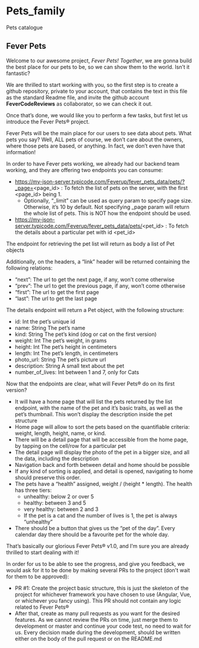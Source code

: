# Pets_family
Pets catalogue

## Fever Pets

Welcome to our awesome project, _Fever Pets! Together_, we are gonna build the best place for our pets to be, so we can show them to the world. Isn’t it fantastic?

We are thrilled to start working with you, so the first step is to create a github repository, private to your account, that contains the text in this file as the standard Readme file, and invite the github account **FeverCodeReviews** as collaborator, so we can check it out.

Once that’s done, we would like you to perform a few tasks, but first let us introduce the Fever Pets® project.

Fever Pets will be the main place for our users to see data about pets. What pets you say? Well, ALL pets of course, we don’t care about the owners, where those pets are based, or anything. In fact, we don’t even have that information!

In order to have Fever pets working, we already had our backend team working, and they are offering two endpoints you can consume:

- https://my-json-server.typicode.com/Feverup/fever_pets_data/pets/?_page=<page_id> : To fetch the list of pets on the server, with the first <page_id> being 1.
  - Optionally, “\_limit” can be used as query param to specify page size. Otherwise, it’s 10 by default. Not specifying \_page param will return the whole list of pets. This is NOT how the endpoint should be used.
- https://my-json-server.typicode.com/Feverup/fever_pets_data/pets/<pet_id> : To fetch the details about a particular pet with id <pet_id>

The endpoint for retrieving the pet list will return as body a list of Pet objects

Additionally, on the headers, a “link” header will be returned containing the following relations:

- “next”: The url to get the next page, if any, won’t come otherwise
- “prev”: The url to get the previous page, if any, won’t come otherwise
- “first”: The url to get the first page
- “last”: The url to get the last page

The details endpoint will return a Pet object, with the following structure:

- id: Int the pet’s unique id
- name: String The pet’s name
- kind: String The pet’s kind (dog or cat on the first version)
- weight: Int The pet’s weight, in grams
- height: Int The pet’s height in centimeters
- length: Int The pet’s length, in centimeters
- photo_url: String The pet’s picture url
- description: String A small text about the pet
- number_of_lives: Int between 1 and 7, only for Cats

Now that the endpoints are clear, what will Fever Pets® do on its first version?

- It will have a home page that will list the pets returned by the list endpoint, with the name of the pet and it’s basic traits, as well as the pet’s thumbnail. This won’t display the description inside the pet structure
- Home page will allow to sort the pets based on the quantifiable criteria: weight, length, height, name, or kind.
- There will be a detail page that will be accessible from the home page, by tapping on the cell/row for a particular pet
- The detail page will display the photo of the pet in a bigger size, and all the data, including the description
- Navigation back and forth between detail and home should be possible
- If any kind of sorting is applied, and detail is opened, navigating to home should preserve this order.
- The pets have a “health” assigned, weight / (height \* length). The health has three tiers:
  - unhealthy: below 2 or over 5
  - healthy: between 3 and 5
  - very healthy: between 2 and 3
  - If the pet is a cat and the number of lives is 1, the pet is always “unhealthy”
- There should be a button that gives us the “pet of the day”. Every calendar day there should be a favourite pet for the whole day.

That’s basically our glorious Fever Pets® v1.0, and I’m sure you are already thrilled to start dealing with it!

In order for us to be able to see the progress, and give you feedback, we would ask for it to be done by making several PRs to the project (don't wait for them to be approved):

- PR #1: Create the project basic structure, this is just the skeleton of the project for whichever framework you have chosen to use (Angular, Vue, or whichever you fancy using). This PR should not contain any logic related to Fever Pets®
- After that, create as many pull requests as you want for the desired features. As we cannot review the PRs on time, just merge them to development or master and continue your code test, no need to wait for us. Every decision made during the development, should be written either on the body of the pull request or on the README.md

